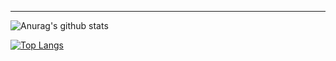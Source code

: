 ---

![Anurag's github stats](https://github-readme-stats.vercel.app/api?username=SimplyProgger&show_icons=true&theme=tokyonight)

[![Top Langs](https://github-readme-stats.vercel.app/api/top-langs/?username=SimplyProgger&layout=compact&theme=tokyonight)](https://github.com/anuraghazra/github-readme-stats)
